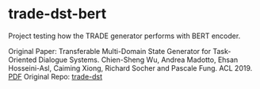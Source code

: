 # trade-dst-bert
Project testing how the TRADE generator performs with BERT encoder.

Original Paper: Transferable Multi-Domain State Generator for Task-Oriented Dialogue Systems. Chien-Sheng Wu, Andrea Madotto, Ehsan Hosseini-Asl, Caiming Xiong, Richard Socher and Pascale Fung. ACL 2019. [PDF](https://arxiv.org/pdf/1905.08743.pdf)
Original Repo: [trade-dst](https://github.com/jasonwu0731/trade-dst)
